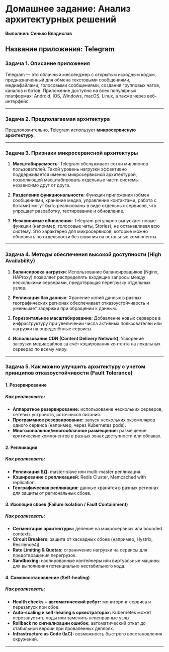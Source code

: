 # Домашнее задание: Анализ архитектурных решений  

**Выполнил: Сенько Владислав**

## Название приложения: Telegram

### Задача 1. Описание приложения  

Telegram — это облачный мессенджер с открытым исходным кодом, предназначенный для обмена текстовыми сообщениями, медиафайлами, голосовыми сообщениями, создания групповых чатов, каналов и ботов. Приложение доступно на всех популярных платформах: Android, iOS, Windows, macOS, Linux, а также через веб-интерфейс.

---

### Задача 2. Предполагаемая архитектура  

Предположительно, Telegram использует **микросервисную архитектуру**.

---

### Задача 3. Признаки микросервисной архитектуры  

1. **Масштабируемость**: Telegram обслуживает сотни миллионов пользователей. Такой уровень нагрузки эффективно поддерживается именно микросервисной архитектурой, позволяющей масштабировать отдельные части системы независимо друг от друга.
   
2. **Разделение функциональности**: Функции приложения (обмен сообщениями, хранение медиа, управление контактами, работа с ботами) могут быть реализованы в виде отдельных сервисов, что упрощает разработку, тестирование и обновление.

3. **Независимые обновления**: Telegram регулярно выпускает новые функции (например, голосовые чаты, Stories), не останавливая всю систему. Это характерно для микросервисов, которые можно обновлять по отдельности без влияния на остальные компоненты.

---

### Задача 4. Методы обеспечения высокой доступности (High Availability)

1. **Балансировка нагрузки**: Использование балансировщиков (Nginx, HAProxy) позволяет распределять входящие запросы между несколькими серверами, предотвращая перегрузку отдельных узлов.

2. **Репликация баз данных**: Хранение копий данных в разных географических регионах обеспечивает отказоустойчивость и уменьшает задержки при обращении к данным.

3. **Горизонтальное масштабирование**: Добавление новых серверов в инфраструктуру при увеличении числа активных пользователей или нагрузки на определённые сервисы.

4. **Использование CDN (Content Delivery Network)**: Ускорение загрузки медиафайлов за счёт кэширования контента на локальных серверах по всему миру.

---

### Задача 5. Как можно улучшить архитектуру с учетом принципов отказоустойчивости (Fault Tolerance)

#### 1. **Резервирование**
##### Как реализовать:
- **Аппаратное резервирование:** использование нескольких серверов, сетевых устройств, источников питания.
- **Программное резервирование:** запуск нескольких экземпляров одного сервиса (например, через Kubernetes pods).
- **Многозональное/многооблачное размещение:** размещение критических компонентов в разных зонах доступности или облаках.

#### 2. **Репликация**

##### Как реализовать:
- **Репликация БД:** master-slave или multi-master репликация.
- **Кэширование с репликацией:** Redis Cluster, Memcached with replication.
- **Географическая репликация:** данные хранятся в разных регионах для защиты от региональных сбоев.

#### 3. **Изоляция сбоев (Failure Isolation / Fault Containment)**

##### Как реализовать:
- **Сегментация архитектуры:** деление на микросервисы или bounded contexts.
- **Circuit Breakers:** защита от каскадных сбоев (например, Hystrix, Resilience4j).
- **Rate Limiting & Quotas:** ограничение нагрузки на сервисы для предотвращения перегрузок.
- **Sandboxing:** изолированные контейнеры или виртуальные машины для выполнения потенциально нестабильного кода.

#### 4. **Самовосстановление (Self-healing)**
##### Как реализовать:
- **Health checks + автоматический ребут:** мониторинг сервиса и перезапуск при сбое.
- **Auto-scaling и self-healing в оркестраторах:** Kubernetes может перезапустить поды или заменить неисправные узлы.
- **Rollback по сигнализации ошибок:** автоматический откат до стабильной версии при проваленных деплоях.
- **Infrastructure as Code (IaC):** возможность быстрого восстановления окружений.

---